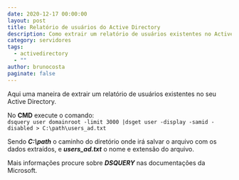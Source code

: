 ```yaml
---
date: 2020-12-17 00:00:00
layout: post
title: Relatório de usuários do Active Directory
description: Como extrair um relatório de usuários existentes no Active Directory.
category: servidores
tags:
  - activedirectory
  - ""
author: brunocosta
paginate: false
---
```

Aqui uma maneira de extrair um relatório de usuários existentes no seu Active Directory.

No **CMD** execute o comando:  
`dsquery user domainroot -limit 3000 |dsget user -display -samid -disabled > C:\path\users_ad.txt`  

Sendo ***C:\path*** o caminho do diretório onde irá salvar o arquivo com os dados extraídos, e ***users_ad.txt*** o nome e extensão do arquivo.

Mais informações procure sobre ***DSQUERY*** nas documentações da Microsoft.